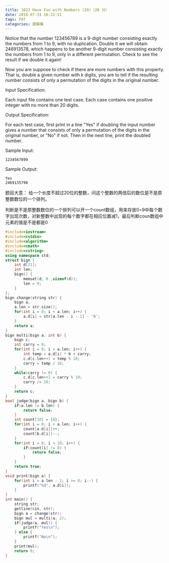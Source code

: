 ```yaml
---
title: 1023 Have Fun with Numbers (20)（20 分）
date: 2018-07-31 16:32:51
tags: PAT
categories: 题解集
---
```


Notice that the number 123456789 is a 9-digit number consisting exactly the numbers from 1 to 9, with no duplication. Double it we will obtain 246913578, which happens to be another 9-digit number consisting exactly the numbers from 1 to 9, only in a different permutation. Check to see the result if we double it again!

Now you are suppose to check if there are more numbers with this property. That is, double a given number with k digits, you are to tell if the resulting number consists of only a permutation of the digits in the original number.

Input Specification:

Each input file contains one test case. Each case contains one positive integer with no more than 20 digits.

Output Specification:

For each test case, first print in a line "Yes" if doubling the input number gives a number that consists of only a permutation of the digits in the original number, or "No" if not. Then in the next line, print the doubled number.

Sample Input:
```
1234567899
```
Sample Output:
```
Yes
2469135798
```
题目大意：
给一个长度不超过20位的整数，问这个整数的两倍后的数位是不是原整数数位的一个排列。

判断是不是原整数数位的一个排列可以开一个count数组，用来存放0~9中每个数字出现次数，对新整数中出现的每个数字都在相应位置减1，最后判断coun数组中元素的值是不是都是0
```cpp
#include<iostream>
#include<cstdio>
#include<algorithm>
#include<cmath>
#include<cstring>
using namespace std;
struct bign {
    int d[21];
    int len;
    bign() {
        memset(d, 0 ,sizeof(d));
        len = 0;
    }
};
bign change(string str) {
    bign a;
    a.len = str.size();
    for(int i = 0; i < a.len; i++) {
        a.d[i] = str[a.len - i - 1] - '0';
    }
    return a;
}
bign multi(bign a, int b) {
    bign c;
    int carry = 0;
    for(int i = 0; i < a.len; i++) {
        int temp = a.d[i] * b + carry;
        c.d[c.len++] = temp % 10;
        carry = temp / 10;
    }
    while(carry != 0) {
        c.d[c.len++] = carry % 10;
        carry /= 10;
    }
    return c;
}
bool judge(bign a, bign b) {
    if(a.len != b.len) {
        return false;
    }
    int count[10] = {0};
    for(int i = 0; i < a.len; i++) {
        count[a.d[i]]++;
        count[b.d[i]]--;
    }
    for(int i = 0; i < 10; i++) {
        if(count[i] != 0) {
            return false;
        }
    }
    return true;
}
void print(bign a) {
    for(int i = a.len - 1; i >= 0; i--) {
        printf("%d", a.d[i]);
    }
}
int main() {
    string str;
    getline(cin, str);
    bign a = change(str);
    bign mul = multi(a, 2);
    if(judge(a, mul)) {
        printf("Yes\n");
    } else {
        printf("No\n");
    }
    print(mul);
    return 0;
}

```